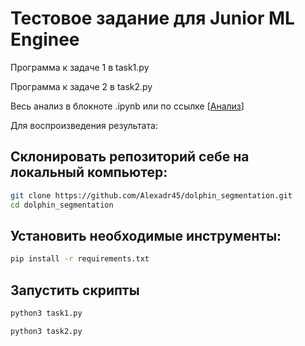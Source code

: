 # Тестовое задание для Junior ML Enginee

Программа к задаче 1 в task1.py

Программа к задаче 2 в task2.py

Весь анализ в блокноте .ipynb или по ссылке [[Анализ](https://colab.research.google.com/drive/1jbMv4XCBUQLVlkzo97ynfWW09xWA0AZz?usp=sharing)]

Для воспроизведения результата:

## Склонировать репозиторий себе на локальный компьютер:

```bash
git clone https://github.com/Alexadr45/dolphin_segmentation.git
cd dolphin_segmentation
```

## Установить необходимые инструменты:

```bash
pip install -r requirements.txt
```

## Запустить скрипты

```bash
python3 task1.py
```

```bash
python3 task2.py
```
